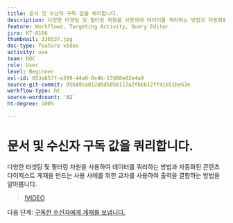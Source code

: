 ```yaml
---
title: 문서 및 수신자 구독 값을 쿼리합니다.
description: 다양한 타겟팅 및 필터링 차원을 사용하여 데이터를 쿼리하는 방법과 자동화된 콘텐츠 다이제스트 게재을 만드는 사용 사례를 위한 교차를 사용하여 출력을 결합하는 방법을 알아봅니다.
feature: Workflows, Targeting Activity, Query Editor
jira: KT-8166
thumbnail: 336537.jpg
doc-type: feature video
activity: use
team: DOC
role: User
level: Beginner
exl-id: 053a657f-e399-44a8-8c4b-17d08e82e4a9
source-git-commit: 05b49ca012d0d505b117a2fb6b12ff41b51be63e
workflow-type: ht
source-wordcount: '82'
ht-degree: 100%

---
```


# 문서 및 수신자 구독 값을 쿼리합니다.

다양한 타겟팅 및 필터링 차원을 사용하여 데이터를 쿼리하는 방법과 자동화된 콘텐츠 다이제스트 게재을 만드는 사용 사례를 위한 교차를 사용하여 출력을 결합하는 방법을 알아봅니다.

>[!VIDEO](https://video.tv.adobe.com/v/336537?quality=12&learn=on)

다음 단계: [구독한 수신자에게 게재를 보냅니다.](/help/tutorial-use-soap-apis/send-delivery-to-subscribed-recipients.md)
